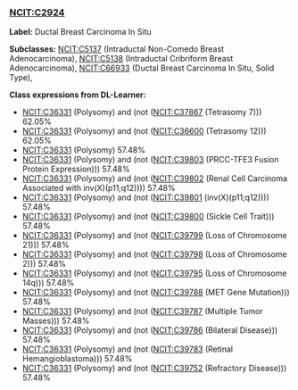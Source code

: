 
### [NCIT:C2924](http://purl.obolibrary.org/obo/NCIT_C2924)
**Label:** Ductal Breast Carcinoma In Situ

**Subclasses:** [NCIT:C5137](http://purl.obolibrary.org/obo/NCIT_C5137) (Intraductal Non-Comedo Breast Adenocarcinoma), [NCIT:C5138](http://purl.obolibrary.org/obo/NCIT_C5138) (Intraductal Cribriform Breast Adenocarcinoma), [NCIT:C66933](http://purl.obolibrary.org/obo/NCIT_C66933) (Ductal Breast Carcinoma In Situ, Solid Type), 

**Class expressions from DL-Learner:**

- [NCIT:C36331](http://purl.obolibrary.org/obo/NCIT_C36331) (Polysomy) and (not ([NCIT:C37867](http://purl.obolibrary.org/obo/NCIT_C37867) (Tetrasomy 7))) 62.05%
- [NCIT:C36331](http://purl.obolibrary.org/obo/NCIT_C36331) (Polysomy) and (not ([NCIT:C36600](http://purl.obolibrary.org/obo/NCIT_C36600) (Tetrasomy 12))) 62.05%
- [NCIT:C36331](http://purl.obolibrary.org/obo/NCIT_C36331) (Polysomy) 57.48%
- [NCIT:C36331](http://purl.obolibrary.org/obo/NCIT_C36331) (Polysomy) and (not ([NCIT:C39803](http://purl.obolibrary.org/obo/NCIT_C39803) (PRCC-TFE3 Fusion Protein Expression))) 57.48%
- [NCIT:C36331](http://purl.obolibrary.org/obo/NCIT_C36331) (Polysomy) and (not ([NCIT:C39802](http://purl.obolibrary.org/obo/NCIT_C39802) (Renal Cell Carcinoma Associated with inv(X)(p11;q12)))) 57.48%
- [NCIT:C36331](http://purl.obolibrary.org/obo/NCIT_C36331) (Polysomy) and (not ([NCIT:C39801](http://purl.obolibrary.org/obo/NCIT_C39801) (inv(X)(p11;q12)))) 57.48%
- [NCIT:C36331](http://purl.obolibrary.org/obo/NCIT_C36331) (Polysomy) and (not ([NCIT:C39800](http://purl.obolibrary.org/obo/NCIT_C39800) (Sickle Cell Trait))) 57.48%
- [NCIT:C36331](http://purl.obolibrary.org/obo/NCIT_C36331) (Polysomy) and (not ([NCIT:C39799](http://purl.obolibrary.org/obo/NCIT_C39799) (Loss of Chromosome 21))) 57.48%
- [NCIT:C36331](http://purl.obolibrary.org/obo/NCIT_C36331) (Polysomy) and (not ([NCIT:C39798](http://purl.obolibrary.org/obo/NCIT_C39798) (Loss of Chromosome 2))) 57.48%
- [NCIT:C36331](http://purl.obolibrary.org/obo/NCIT_C36331) (Polysomy) and (not ([NCIT:C39795](http://purl.obolibrary.org/obo/NCIT_C39795) (Loss of Chromosome 14q))) 57.48%
- [NCIT:C36331](http://purl.obolibrary.org/obo/NCIT_C36331) (Polysomy) and (not ([NCIT:C39788](http://purl.obolibrary.org/obo/NCIT_C39788) (MET Gene Mutation))) 57.48%
- [NCIT:C36331](http://purl.obolibrary.org/obo/NCIT_C36331) (Polysomy) and (not ([NCIT:C39787](http://purl.obolibrary.org/obo/NCIT_C39787) (Multiple Tumor Masses))) 57.48%
- [NCIT:C36331](http://purl.obolibrary.org/obo/NCIT_C36331) (Polysomy) and (not ([NCIT:C39786](http://purl.obolibrary.org/obo/NCIT_C39786) (Bilateral Disease))) 57.48%
- [NCIT:C36331](http://purl.obolibrary.org/obo/NCIT_C36331) (Polysomy) and (not ([NCIT:C39783](http://purl.obolibrary.org/obo/NCIT_C39783) (Retinal Hemangioblastoma))) 57.48%
- [NCIT:C36331](http://purl.obolibrary.org/obo/NCIT_C36331) (Polysomy) and (not ([NCIT:C39752](http://purl.obolibrary.org/obo/NCIT_C39752) (Refractory Disease))) 57.48%


